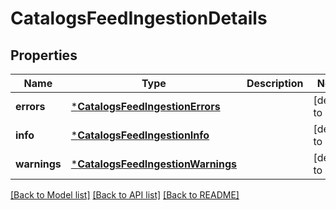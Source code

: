 # CatalogsFeedIngestionDetails

## Properties
Name | Type | Description | Notes
------------ | ------------- | ------------- | -------------
**errors** | [***CatalogsFeedIngestionErrors**](CatalogsFeedIngestionErrors.md) |  | [default to null]
**info** | [***CatalogsFeedIngestionInfo**](CatalogsFeedIngestionInfo.md) |  | [default to null]
**warnings** | [***CatalogsFeedIngestionWarnings**](CatalogsFeedIngestionWarnings.md) |  | [default to null]

[[Back to Model list]](../README.md#documentation-for-models) [[Back to API list]](../README.md#documentation-for-api-endpoints) [[Back to README]](../README.md)


